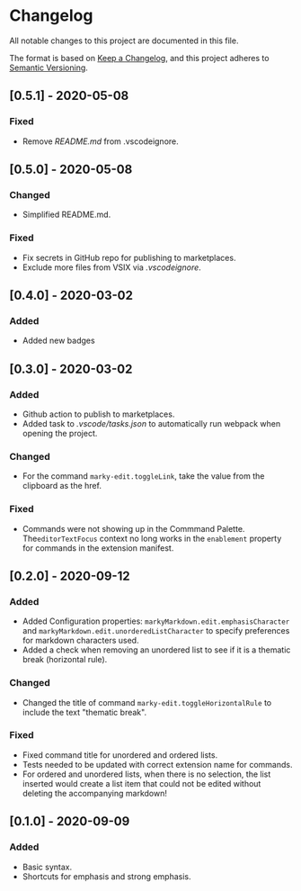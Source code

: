 # Changelog

All notable changes to this project are documented in this file.

The format is based on [Keep a Changelog](https://keepachangelog.com/en/1.0.0/), and this project adheres to [Semantic Versioning](https://semver.org/spec/v2.0.0.html).

## [0.5.1] - 2020-05-08

### Fixed

- Remove *README.md* from .vscodeignore.

## [0.5.0] - 2020-05-08

### Changed

- Simplified README.md.

### Fixed

- Fix secrets in GitHub repo for publishing to marketplaces.
- Exclude more files from VSIX via *.vscodeignore*.

## [0.4.0] - 2020-03-02

### Added

- Added new badges

## [0.3.0] - 2020-03-02

### Added

- Github action to publish to marketplaces.
- Added task to *.vscode/tasks.json* to automatically run webpack when opening the project.

### Changed

- For the command `marky-edit.toggleLink`, take the value from the clipboard as the href.

### Fixed

- Commands were not showing up in the Commmand Palette. The`editorTextFocus` context no long works in the `enablement` property for commands in the extension manifest.

## [0.2.0] - 2020-09-12

### Added

- Added Configuration properties:  `markyMarkdown.edit.emphasisCharacter` and `markyMarkdown.edit.unorderedListCharacter` to specify preferences for markdown characters used.
- Added a check when removing an unordered list to see if it is a thematic break (horizontal rule).

### Changed

- Changed the title of command `marky-edit.toggleHorizontalRule` to include the text "thematic break".

### Fixed

- Fixed command title for unordered and ordered lists.
- Tests needed to be updated with correct extension name for commands.
- For ordered and unordered lists, when there is no selection, the list inserted would create a list item that could not be edited without deleting the accompanying markdown!

## [0.1.0] - 2020-09-09

### Added

- Basic syntax.
- Shortcuts for emphasis and strong emphasis.

